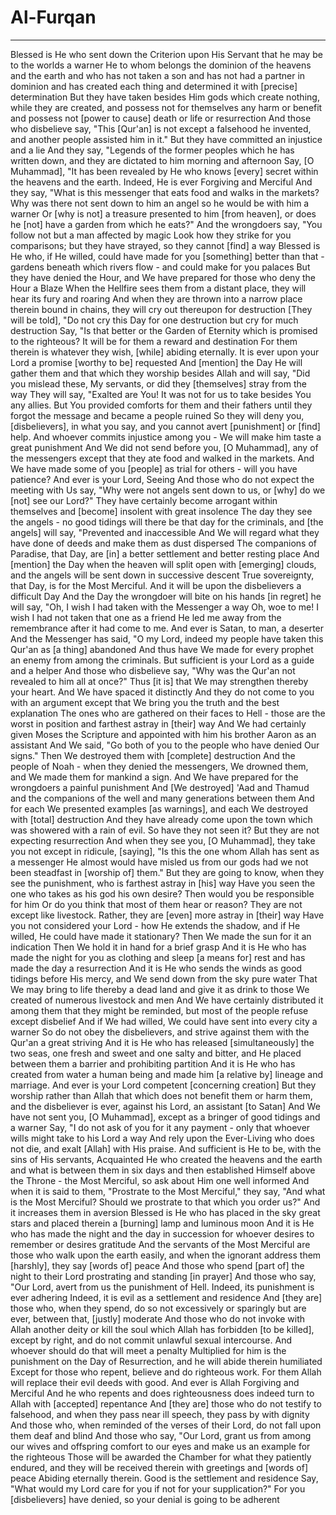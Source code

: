 # Al-Furqan
---
Blessed is He who sent down the Criterion upon His Servant that he may be to the worlds a warner
He to whom belongs the dominion of the heavens and the earth and who has not taken a son and has not had a partner in dominion and has created each thing and determined it with [precise] determination
But they have taken besides Him gods which create nothing, while they are created, and possess not for themselves any harm or benefit and possess not [power to cause] death or life or resurrection
And those who disbelieve say, "This [Qur'an] is not except a falsehood he invented, and another people assisted him in it." But they have committed an injustice and a lie
And they say, "Legends of the former peoples which he has written down, and they are dictated to him morning and afternoon
Say, [O Muhammad], "It has been revealed by He who knows [every] secret within the heavens and the earth. Indeed, He is ever Forgiving and Merciful
And they say, "What is this messenger that eats food and walks in the markets? Why was there not sent down to him an angel so he would be with him a warner
Or [why is not] a treasure presented to him [from heaven], or does he [not] have a garden from which he eats?" And the wrongdoers say, "You follow not but a man affected by magic
Look how they strike for you comparisons; but they have strayed, so they cannot [find] a way
Blessed is He who, if He willed, could have made for you [something] better than that - gardens beneath which rivers flow - and could make for you palaces
But they have denied the Hour, and We have prepared for those who deny the Hour a Blaze
When the Hellfire sees them from a distant place, they will hear its fury and roaring
And when they are thrown into a narrow place therein bound in chains, they will cry out thereupon for destruction
[They will be told], "Do not cry this Day for one destruction but cry for much destruction
Say, "Is that better or the Garden of Eternity which is promised to the righteous? It will be for them a reward and destination
For them therein is whatever they wish, [while] abiding eternally. It is ever upon your Lord a promise [worthy to be] requested
And [mention] the Day He will gather them and that which they worship besides Allah and will say, "Did you mislead these, My servants, or did they [themselves] stray from the way
They will say, "Exalted are You! It was not for us to take besides You any allies. But You provided comforts for them and their fathers until they forgot the message and became a people ruined
So they will deny you, [disbelievers], in what you say, and you cannot avert [punishment] or [find] help. And whoever commits injustice among you - We will make him taste a great punishment
And We did not send before you, [O Muhammad], any of the messengers except that they ate food and walked in the markets. And We have made some of you [people] as trial for others - will you have patience? And ever is your Lord, Seeing
And those who do not expect the meeting with Us say, "Why were not angels sent down to us, or [why] do we [not] see our Lord?" They have certainly become arrogant within themselves and [become] insolent with great insolence
The day they see the angels - no good tidings will there be that day for the criminals, and [the angels] will say, "Prevented and inaccessible
And We will regard what they have done of deeds and make them as dust dispersed
The companions of Paradise, that Day, are [in] a better settlement and better resting place
And [mention] the Day when the heaven will split open with [emerging] clouds, and the angels will be sent down in successive descent
True sovereignty, that Day, is for the Most Merciful. And it will be upon the disbelievers a difficult Day
And the Day the wrongdoer will bite on his hands [in regret] he will say, "Oh, I wish I had taken with the Messenger a way
Oh, woe to me! I wish I had not taken that one as a friend
He led me away from the remembrance after it had come to me. And ever is Satan, to man, a deserter
And the Messenger has said, "O my Lord, indeed my people have taken this Qur'an as [a thing] abandoned
And thus have We made for every prophet an enemy from among the criminals. But sufficient is your Lord as a guide and a helper
And those who disbelieve say, "Why was the Qur'an not revealed to him all at once?" Thus [it is] that We may strengthen thereby your heart. And We have spaced it distinctly
And they do not come to you with an argument except that We bring you the truth and the best explanation
The ones who are gathered on their faces to Hell - those are the worst in position and farthest astray in [their] way
And We had certainly given Moses the Scripture and appointed with him his brother Aaron as an assistant
And We said, "Go both of you to the people who have denied Our signs." Then We destroyed them with [complete] destruction
And the people of Noah - when they denied the messengers, We drowned them, and We made them for mankind a sign. And We have prepared for the wrongdoers a painful punishment
And [We destroyed] 'Aad and Thamud and the companions of the well and many generations between them
And for each We presented examples [as warnings], and each We destroyed with [total] destruction
And they have already come upon the town which was showered with a rain of evil. So have they not seen it? But they are not expecting resurrection
And when they see you, [O Muhammad], they take you not except in ridicule, [saying], "Is this the one whom Allah has sent as a messenger
He almost would have misled us from our gods had we not been steadfast in [worship of] them." But they are going to know, when they see the punishment, who is farthest astray in [his] way
Have you seen the one who takes as his god his own desire? Then would you be responsible for him
Or do you think that most of them hear or reason? They are not except like livestock. Rather, they are [even] more astray in [their] way
Have you not considered your Lord - how He extends the shadow, and if He willed, He could have made it stationary? Then We made the sun for it an indication
Then We hold it in hand for a brief grasp
And it is He who has made the night for you as clothing and sleep [a means for] rest and has made the day a resurrection
And it is He who sends the winds as good tidings before His mercy, and We send down from the sky pure water
That We may bring to life thereby a dead land and give it as drink to those We created of numerous livestock and men
And We have certainly distributed it among them that they might be reminded, but most of the people refuse except disbelief
And if We had willed, We could have sent into every city a warner
So do not obey the disbelievers, and strive against them with the Qur'an a great striving
And it is He who has released [simultaneously] the two seas, one fresh and sweet and one salty and bitter, and He placed between them a barrier and prohibiting partition
And it is He who has created from water a human being and made him [a relative by] lineage and marriage. And ever is your Lord competent [concerning creation]
But they worship rather than Allah that which does not benefit them or harm them, and the disbeliever is ever, against his Lord, an assistant [to Satan]
And We have not sent you, [O Muhammad], except as a bringer of good tidings and a warner
Say, "I do not ask of you for it any payment - only that whoever wills might take to his Lord a way
And rely upon the Ever-Living who does not die, and exalt [Allah] with His praise. And sufficient is He to be, with the sins of His servants, Acquainted
He who created the heavens and the earth and what is between them in six days and then established Himself above the Throne - the Most Merciful, so ask about Him one well informed
And when it is said to them, "Prostrate to the Most Merciful," they say, "And what is the Most Merciful? Should we prostrate to that which you order us?" And it increases them in aversion
Blessed is He who has placed in the sky great stars and placed therein a [burning] lamp and luminous moon
And it is He who has made the night and the day in succession for whoever desires to remember or desires gratitude
And the servants of the Most Merciful are those who walk upon the earth easily, and when the ignorant address them [harshly], they say [words of] peace
And those who spend [part of] the night to their Lord prostrating and standing [in prayer]
And those who say, "Our Lord, avert from us the punishment of Hell. Indeed, its punishment is ever adhering
Indeed, it is evil as a settlement and residence
And [they are] those who, when they spend, do so not excessively or sparingly but are ever, between that, [justly] moderate
And those who do not invoke with Allah another deity or kill the soul which Allah has forbidden [to be killed], except by right, and do not commit unlawful sexual intercourse. And whoever should do that will meet a penalty
Multiplied for him is the punishment on the Day of Resurrection, and he will abide therein humiliated
Except for those who repent, believe and do righteous work. For them Allah will replace their evil deeds with good. And ever is Allah Forgiving and Merciful
And he who repents and does righteousness does indeed turn to Allah with [accepted] repentance
And [they are] those who do not testify to falsehood, and when they pass near ill speech, they pass by with dignity
And those who, when reminded of the verses of their Lord, do not fall upon them deaf and blind
And those who say, "Our Lord, grant us from among our wives and offspring comfort to our eyes and make us an example for the righteous
Those will be awarded the Chamber for what they patiently endured, and they will be received therein with greetings and [words of] peace
Abiding eternally therein. Good is the settlement and residence
Say, "What would my Lord care for you if not for your supplication?" For you [disbelievers] have denied, so your denial is going to be adherent

